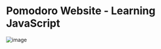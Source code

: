 # Pomodoro Website - Learning JavaScript

![image](https://user-images.githubusercontent.com/120687641/231169842-296f2e17-7664-48a8-86db-bd6c8e4bf371.png)
